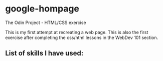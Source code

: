 # google-hompage
The Odin Project - HTML/CSS exercise

This is my first attempt at recreating a web page. This is also the first exercise after completing the css/html lessons in the WebDev 101 section. 

List of skills I have used: 
-
